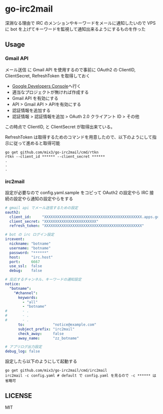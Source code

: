 # go-irc2mail

深淵なる理由で IRC のメンションやキーワードをメールに通知したいので VPS に bot を上げてキーワードを監視して通知出来るようにするものを作った

## Usage

### Gmail API

メール送信 に Gmail API を使用するので事前に OAuth2 の ClientID, ClientSecret, RefreshToken を取得しておく

* [Google Developers Console](https://console.developers.google.com/)へ行く
 * 適当なプロジェクトが無ければ作成する
* Gmail API を有効にする
 * API > Gmail API > APIを有効にする
* 認証情報を追加する
 * 認証情報 > 認証情報を追加 > OAuth 2.0 クライアント ID > その他

この時点で ClientID, と ClientSecret が取得出来ている。

RefreshToken は取得するためのコマンドを用意したので、以下のようにして指示に従って進めると取得可能

```
go get github.com/mix3/go-irc2mail/cmd/rtkn
rtkn --client_id ****** --client_secret ******
.
.
.
```

### irc2mail

設定が必要なので config.yaml.sample をコピって OAuth2 の設定やら IRC 接続の設定やら通知の設定やらをする

```yaml
# gmail api でメール送信するための設定
oauth2:
  client_id:     "XXXXXXXXXXXXXXXXXXXXXXXXXXXXXXXXXXXXXXXXXXXXX.apps.googleusercontent.com"
  client_secret: "XXXXXXXXXXXXXXXXXXXXXXXX"
  refresh_token: "XXXXXXXXXXXXXXXXXXXXXXXXXXXXXXXXXXXXXXXXXXXXX"

# bot の irc ログイン設定
ircevent:
  nickname: "botname"
  username: "botname"
  password: "******"
  host:     "irc.host"
  port:     6667
  use_ssl:  false
  debug:    false

# 反応するチャンネル、キーワードの通知設定
notice:
  "botname":
    "#channel":
      keywords:
        - "all"
        - "botname"
#       - .
#       - .
#       - .
      to:             "notice@example.com"
      subject_prefix: "irc2mail"
      check_away:     false
      away_name:      "zz_botname"

# アプリログ出力設定
debug_log: false
```

設定したら以下のようにして起動する

```
go get github.com/mix3/go-irc2mail/cmd/irc2mail
irc2mail -c config.yaml # default で config.yaml を見るので -c ****** は省略可
```

## LICENSE

MIT
